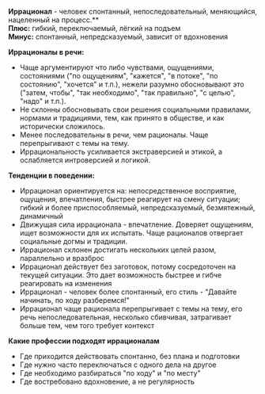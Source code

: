 **Иррационал** - человек спонтанный, непоследовательный, меняющийся, нацеленный на процесс.**  
**Плюс:** гибкий, переключаемый, лёгкий на подъем  
**Минус:** спонтанный, непредсказуемый, зависит от вдохновения  
  
**Иррационалы в речи:**  
- Чаще аргументируют что либо чувствами, ощущениями, состояниями ("по ощущениям", "кажется", "в потоке", "по состоянию", "хочется" и т.п.), нежели разумно обосновывают это ("затем, чтобы", "так необходимо", "так правильно", "с целью", "надо" и т.п.).
- Не склонны обосновывать свои решения социальными правилами, нормами и традициями, тем, как принято в обществе, и как исторически сложилось.
- Менее последовательны в речи, чем рационалы. Чаще перепрыгивают с темы на тему.
- Иррациональность усиливается экстраверсией и этикой, а ослабляется интроверсией и логикой.

**Тенденции в поведении:**  
- Иррационал ориентируется на: непосредственное восприятие, ощущения, впечатления, быстрее реагирует на смену ситуации; гибкий и более приспособляемый, непредсказуемый, безмятежный, динамичный
- Движущая сила иррационала - впечатление. Доверяет ощущениям, ищет возможности для их испытать. Чаще рационалов отвергает социальные догмы и традиции.
- Иррационал склонен достигать нескольких целей разом, параллельно и вразброс
- Иррационал действует без заготовок, потому сосредоточен на текущей ситуации. Это дает возможность быстрее и гибче реагировать на изменения
- Иррационал - человек более спонтанный, его стиль - "Давайте начинать, по ходу разберемся!"
- Иррационал чаще рационала перепрыгивает с темы на тему, его речь непоследовательная, несколько сбивчивая, затрагивает больше тем, чем того требует контекст

**Какие профессии подходят иррационалам**
- Где приходится действовать спонтанно, без плана и подготовки  
- Где нужно часто переключаться с одного дела на другое  
- Где необходимо разбираться "по ходу" и "по месту"  
- Где востребовано вдохновение, а не регулярность